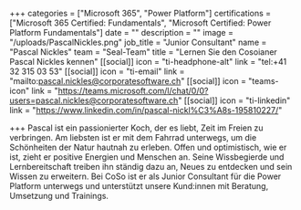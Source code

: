 +++
categories = ["Microsoft 365", "Power Platform"]
certifications = ["Microsoft 365 Certified: Fundamentals", "Microsoft Certified: Power Platform Fundamentals"]
date = ""
description = ""
image = "/uploads/PascalNickles.png"
job_title = "Junior Consultant"
name = "Pascal Nickles"
team = "Seal-Team"
title = "Lernen Sie den Cosoianer Pascal Nickles kennen"
[[social]]
icon = "ti-headphone-alt"
link = "tel:+41 32 315 03 53"
[[social]]
icon = "ti-email"
link = "mailto:pascal.nickles@corporatesoftware.ch"
[[social]]
icon = "teams-icon"
link = "https://teams.microsoft.com/l/chat/0/0?users=pascal.nickles@corporatesoftware.ch"
[[social]]
icon = "ti-linkedin"
link = "https://www.linkedin.com/in/pascal-nickl%C3%A8s-195810227/"

+++
Pascal ist ein passionierter Koch, der es liebt, Zeit im Freien zu verbringen. Am liebsten ist er mit dem Fahrrad unterwegs, um die Schönheiten der Natur hautnah zu erleben. Offen und optimistisch, wie er ist, zieht er positive Energien und Menschen an. Seine Wissbegierde und Lernbereitschaft treiben ihn ständig dazu an, Neues zu entdecken und sein Wissen zu erweitern. Bei CoSo ist er als Junior Consultant für die Power Platform unterwegs und unterstützt unsere Kund:innen mit Beratung, Umsetzung und Trainings.
